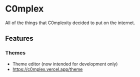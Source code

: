 # C0mplex
All of the things that C0mplexity decided to put on the internet.

## Features
### Themes
- Theme editor (now intended for development only)
- https://c0mplex.vercel.app/theme
